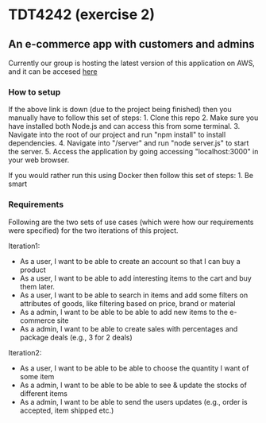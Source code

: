 # TDT4242 (exercise 2)

## An e-commerce app with customers and admins

Currently our group is hosting the latest version of this application on AWS, and it can be accesed [here](http://tdttest-dev.eu-west-1.elasticbeanstalk.com/)

### How to setup  
If the above link is down (due to the project being finished) then you manually have to follow this set of steps:
  	1. Clone this repo
	2. Make sure you have installed both Node.js and can access this from some terminal.
	3. Navigate into the root of our project and run "npm install" to install dependencies.
	4. Navigate into "/server" and run "node server.js" to start the server.
	5. Access the application by going accessing "localhost:3000" in your web browser.

If you would rather run this using Docker then follow this set of steps:
	1. Be smart

### Requirements
Following are the two sets of use cases (which were how our requirements were specified) for the two iterations of this project.  

Iteration1:  
* As a user, I want to be able to create an account so that I can buy a product
* As a user, I want to be able to add interesting items to the cart and buy them later.
* As a user, I want to be able to search in items and add some filters on attributes of goods, like
filtering based on price, brand or material
* As a admin, I want to be able to be able to add new items to the e-commerce site
* As a admin, I want to be able to create sales with percentages and package deals (e.g., 3 for 2
deals)

Iteration2:  
* As a user, I want to be able to be able to choose the quantity I want of some item
* As a admin, I want to be able to be able to see & update the stocks of different items
* As a admin, I want to be able to send the users updates (e.g., order is accepted, item shipped
etc.)